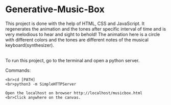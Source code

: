 # Generative-Music-Box
This project is done with the help of HTML, CSS and JavaScript. It regenerates the animation and the tones after specific interval of time and is very melodious to hear and sight to behold! The animation here is a circle with different colors and the tones are different notes of the musical keyboard(synthesizer).

<br>To run this project, go to the terminal and open a python server. 

Commands: 
```
<br>cd [PATH]
<br>python3 -m SimpleHTTPServer

Open the localhost on browser http://localhost/musicbox.html
<br>Click anywhere on the canvas. 
```
